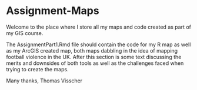# Assignment-Maps

Welcome to the place where I store all my maps and code created as part of my GIS course.

The AssignmentPart1.Rmd file should contain the code for my R map as well as my ArcGIS created map, both maps dabbling in the idea of mapping football violence in the UK. After this section is some text discussing the merits and downsides of both tools as well as the challenges faced when trying to create the maps.

Many thanks, Thomas Visscher
